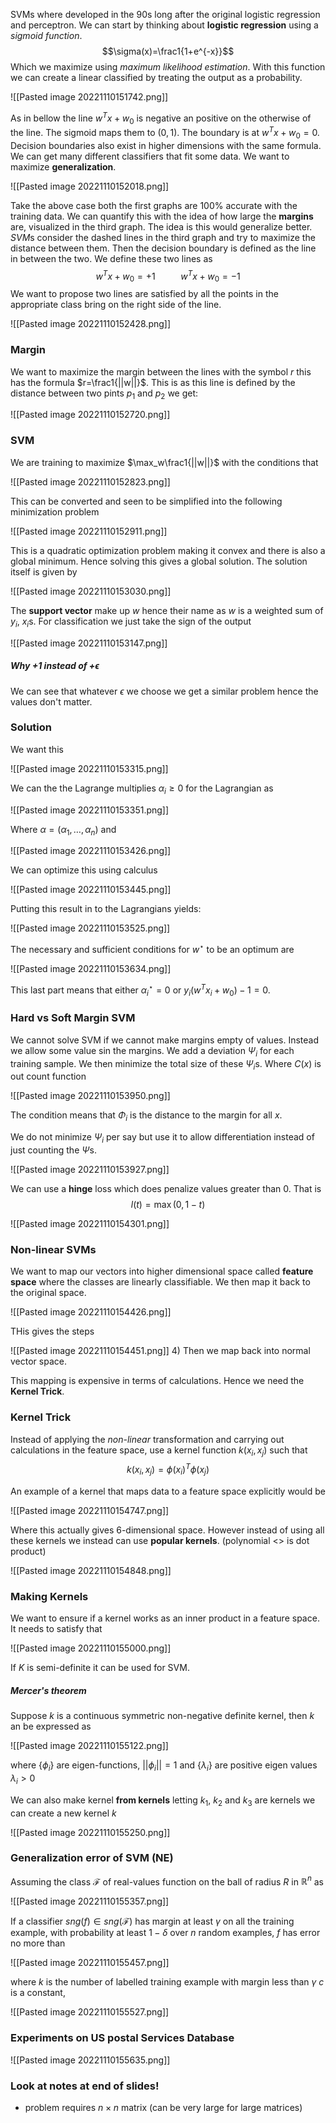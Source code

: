SVMs where developed in the 90s long after the original logistic regression and perceptron. We can start by thinking about **logistic regression** using a *sigmoid function*. $$\sigma(x)=\frac1{1+e^{-x}}$$ Which we maximize using *maximum likelihood estimation*. With this function we can create a linear classified by treating the output as a probability.

![[Pasted image 20221110151742.png]]

As in bellow the line $w^Tx + w_0$ is negative an positive on the otherwise of the line. The sigmoid maps them to $(0,1)$. The boundary is at $w^Tx+w_0=0$. Decision boundaries also exist in higher dimensions with the same formula. We can get many different classifiers that fit some data. We want to maximize **generalization**.

![[Pasted image 20221110152018.png]]

Take the above case both the first graphs are 100% accurate with the training data. We can quantify this with the idea of how large the **margins** are, visualized in the third graph. The idea is this would generalize better. *SVM*s consider the dashed lines in the third graph and try to maximize the distance between them. Then the decision boundary is defined as the line in between the two. We define these two lines as $$w^Tx+w_0=+1\hspace{32pt}w^Tx+w_0=-1$$
We want to propose two lines are satisfied by all the points in the appropriate class bring on the right side of the line.

![[Pasted image 20221110152428.png]]

### Margin
We want to maximize the margin between the lines with the symbol $r$ this has the formula $r=\frac1{||w||}$. This is as this line is defined by the distance between two pints $p_1$ and $p_2$ we get:

![[Pasted image 20221110152720.png]]

### SVM
We are training to maximize $\max_w\frac1{||w||}$ with the conditions that 

![[Pasted image 20221110152823.png]]

This can be converted and seen to be simplified into the following minimization problem

![[Pasted image 20221110152911.png]]

This is a quadratic optimization problem making it convex and there is also a global minimum. Hence solving this gives a global solution. The solution itself is given by 

![[Pasted image 20221110153030.png]]

The **support vector** make up $w$ hence their name as $w$ is a weighted sum of $y_i$, $x_i$s. For classification we just take the sign of the output

![[Pasted image 20221110153147.png]]

##### Why +1 instead of +$\epsilon$
We can see that whatever $\epsilon$ we choose we get a similar problem hence the values don't matter.

### Solution
We want this

![[Pasted image 20221110153315.png]]

We can the the Lagrange multiplies $\alpha_i\ge0$ for the Lagrangian as

![[Pasted image 20221110153351.png]]

Where $\alpha=(\alpha_1,\dots,\alpha_n)$ and 

![[Pasted image 20221110153426.png]]

We can optimize this using calculus

![[Pasted image 20221110153445.png]]

Putting this result in to the Lagrangians yields:

![[Pasted image 20221110153525.png]]

The necessary and sufficient conditions for $w^\star$ to be an optimum are

![[Pasted image 20221110153634.png]]

This last part means that either $\alpha_i^\star=0$ or $y_i(w^Tx_i+w_0)-1=0$.

### Hard vs Soft Margin SVM
We cannot solve SVM if we cannot make margins empty of values. Instead we allow some value sin the margins. We add a deviation $\Psi_i$ for each training sample. We then minimize the total size of these $\Psi_i$s. Where $C(x)$ is out count function

![[Pasted image 20221110153950.png]]

The condition means that $\Phi_i$ is the distance to the margin for all $x$.

We do not minimize $\Psi_i$ per say but use it to allow differentiation instead of just counting the $\Psi$s.

![[Pasted image 20221110153927.png]]

We can use a **hinge** loss which does penalize values greater than $0$. That is $$l(t)=\max(0,1-t)$$

![[Pasted image 20221110154301.png]]

### Non-linear SVMs
We want to map our vectors into higher dimensional space called **feature space** where the classes are linearly classifiable. We then map it back to the original space.

![[Pasted image 20221110154426.png]]

THis gives the steps

![[Pasted image 20221110154451.png]]
4) Then we map back into normal vector space.

This mapping is expensive in terms of calculations. Hence we need the **Kernel Trick**.

### Kernel Trick
Instead of applying the *non-linear* transformation and carrying out calculations in the feature space, use a kernel function $k(x_i,x_j)$ such that $$k(x_i,x_j)=\phi(x_i)^T\phi(x_j)$$

An example of a kernel that maps data to a feature space explicitly would be

![[Pasted image 20221110154747.png]]

Where this actually gives 6-dimensional space. However instead of using all these kernels we instead can use **popular kernels**. (polynomial <> is dot product)

![[Pasted image 20221110154848.png]]

### Making Kernels
We want to ensure if a kernel works as an inner product in a feature space. It needs to satisfy that

![[Pasted image 20221110155000.png]]

If $K$ is semi-definite it can be used for SVM.

##### Mercer's theorem
Suppose $k$ is a continuous symmetric non-negative definite kernel, then $k$ an be expressed as

![[Pasted image 20221110155122.png]]

where $\{\phi_i\}$ are eigen-functions, $||\phi_i||=1$ and $\{\lambda_i\}$ are positive eigen values $\lambda_i>0$

We can also make kernel **from kernels** letting $k_1$, $k_2$ and $k_3$ are kernels we can create a new kernel $k$

![[Pasted image 20221110155250.png]]

### Generalization error of SVM (NE)
Assuming the class $\mathcal F$ of real-values function on the ball of radius $R$ in $\mathbb R^n$ as

![[Pasted image 20221110155357.png]]

If a classifier $sng(f)\in sng(\mathcal F)$ has margin at least $\gamma$ on all the training example, with probability at least $1-\delta$ over $n$ random examples, $f$ has error no more than

![[Pasted image 20221110155457.png]]

where $k$ is the number of labelled training example with margin less than $\gamma$ $c$ is a constant,

![[Pasted image 20221110155527.png]]

### Experiments on US postal Services Database

![[Pasted image 20221110155635.png]]

### Look at notes at end of slides!

- problem requires $n\times n$ matrix (can be very large for large matrices)

